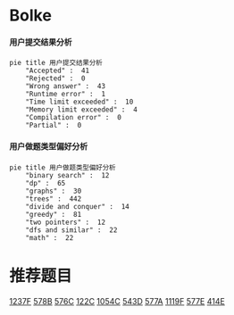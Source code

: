 # Bolke

<!-- tabs:start -->



#### **用户提交结果分析**

```mermaid
pie title 用户提交结果分析
    "Accepted" :  41
    "Rejected" :  0
    "Wrong answer" :  43
    "Runtime error" :  1
    "Time limit exceeded" :  10
    "Memory limit exceeded" :  4
    "Compilation error" :  0
    "Partial" :  0
```

#### **用户做题类型偏好分析**

```mermaid
pie title 用户做题类型偏好分析
    "binary search" :  12
    "dp" :  65
    "graphs" :  30
    "trees" :  442
    "divide and conquer" :  14
    "greedy" :  81
    "two pointers" :  12
    "dfs and similar" :  22
    "math" :  22
```



<!-- tabs:end -->
# 推荐题目
[1237F](https://codeforces.com/contest/1237/problem/F)
[578B](https://codeforces.com/contest/578/problem/B)
[576C](https://codeforces.com/contest/576/problem/C)
[122C](https://codeforces.com/contest/122/problem/C)
[1054C](https://codeforces.com/contest/1054/problem/C)
[543D](https://codeforces.com/contest/543/problem/D)
[577A](https://codeforces.com/contest/577/problem/A)
[1119F](https://codeforces.com/contest/1119/problem/F)
[577E](https://codeforces.com/contest/577/problem/E)
[414E](https://codeforces.com/contest/414/problem/E)
